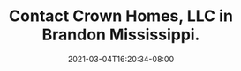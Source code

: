 ---
title: "Contact Crown Homes, LLC in Brandon Mississippi."
description: Since our start in 2014, Crown Homes has built a respected reputation as a trusted home builder specializing in Rankin County, MS real estate. You can see our up-to-date list of new homes for sale in Rankin County here. We update our list with homes for sale in Brandon, MS and surrounding areas weekly, so check them often! We’d love to help you with any questions you have about real estate in Rankin County or your plans for your next home.
date: 2021-03-04T16:20:34-08:00
layout: contact
image: /images/gallery/living-room-kitchen-1.jpg
herotitle: Ready to Talk to Crown?
herotext: Contact Us
---